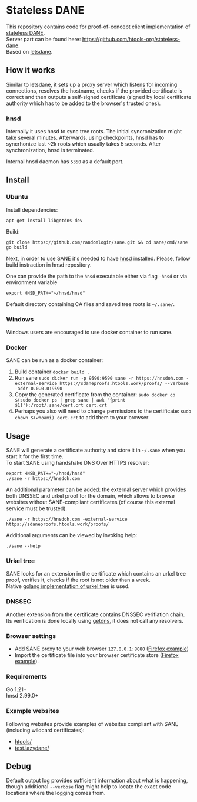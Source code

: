 # Stateless DANE
This repository contains code for proof-of-concept client implementation of [stateless DANE](https://github.com/handshake-org/HIPs/blob/master/HIP-0017.md).\
Server part can be found here: https://github.com/htools-org/stateless-dane. \
Based on [letsdane](https://github.com/buffrr/letsdane/).

## How it works

Similar to letsdane, it sets up a proxy server which listens for incoming connections, resolves the hostname, checks if the provided certificate
is correct and then outputs a self-signed certificate (signed by local certificate authority which has to be added to the browser's trusted ones).

### hnsd 
Internally it uses hnsd to sync tree roots. The initial syncronization might take several minutes. Afterwards, using
checkpoints, hnsd has to syncrhonize last ~2k roots which usually takes 5 seconds. After synchronization, hnsd is
terminated.

Internal hnsd daemon has `5350` as a default port.

## Install

### Ubuntu

Install dependencies:
```
apt-get install libgetdns-dev
```

Build:

```
git clone https://github.com/randomlogin/sane.git && cd sane/cmd/sane
go build 
```

Next, in order to use SANE it's needed to have [hnsd](https://github.com/handshake-org/hnsd) installed. Please, follow
build instraction in hnsd repository.

One can provide the path to the `hnsd` executable either via flag `-hnsd` or via environment variable 

`export HNSD_PATH="~/hnsd/hnsd"`

Default directory containing CA files and saved tree roots is `~/.sane/`.

### Windows

Windows users are encouraged to use docker container to run sane.

### Docker

SANE can be run as a docker container:
1. Build container `docker build .`
4. Run sane `sudo dicker run -p 9590:9590 sane -r https://hnsdoh.com -external-service https://sdaneproofs.htools.work/proofs/ --verbose -addr 0.0.0.0:9590`
2. Copy the generated certificate from the container:
`sudo docker cp $(sudo docker ps | grep sane | awk '{print $1}'):/root/.sane/cert.crt cert.crt`
3. Perhaps you also will need to change permissions to the certificate: `sudo chown $(whoami) cert.crt` to add them to
   your browser


## Usage

SANE will generate a certificate authority and store it in `~/.sane` when you start it for the first time.\
To start SANE using handshake DNS Over HTTPS resolver:

```
export HNSD_PATH="~/hnsd/hnsd"
./sane -r https://hnsdoh.com
```

An additional parameter can be added: the external server which provides both DNSSEC and urkel proof for the domain,
which allows to browse websites without SANE-compliant certificates (of course this external service must be trusted).

```
./sane -r https://hnsdoh.com -external-service https://sdaneproofs.htools.work/proofs/
```

Additional arguments can be viewed by invoking help:
```
./sane --help
```

### Urkel tree
SANE looks for an extension in the certificate which contains an urkel tree proof, verifies it, checks if the root is not
older than a week.\
Native [golang implementation of urkel tree](https://github.com/nodech/go-hsd-utils/) is used.

### DNSSEC
Another extension from the certificate contains DNSSEC verifiation chain. Its verification is done locally using
[getdns](https://getdnsapi.net/), it does not call any resolvers.


### Browser settings
- Add SANE proxy to your web browser `127.0.0.1:8080` ([Firefox example](https://user-images.githubusercontent.com/41967894/117558156-8f5b2a00-b02f-11eb-98ba-91ce8a9bdd4a.png))
- Import the certificate file into your browser certificate store ([Firefox example](https://user-images.githubusercontent.com/41967894/117558164-a7cb4480-b02f-11eb-93ed-678f81f25f2e.png)).

### Requirements
Go 1.21+  \
hnsd 2.99.0+ 

### Example websites

Following websites provide examples of websites compliant with SANE (including wildcard certificates):
- [htools/](https://htools/) 
- [test.lazydane/](https://test.lazydane/) 

## Debug

Default output log provides sufficient information about what is happening, though additional `--verbose` flag might
help to locate the exact code locations where the logging comes from. 
